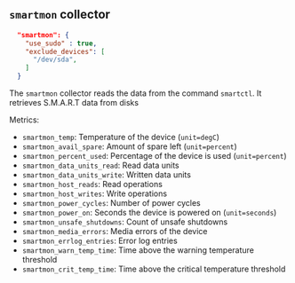## `smartmon` collector

```json
  "smartmon": {
    "use_sudo" : true,
    "exclude_devices": [
      "/dev/sda",
    ]
  }
```

The `smartmon` collector reads the data from the command `smartctl`. It retrieves S.M.A.R.T data from disks

Metrics:
* `smartmon_temp`: Temperature of the device (`unit=degC`)
* `smartmon_avail_spare`: Amount of spare left (`unit=percent`)
* `smartmon_percent_used`: Percentage of the device is used (`unit=percent`)
* `smartmon_data_units_read`: Read data units
* `smartmon_data_units_write`: Written data units
* `smartmon_host_reads`: Read operations
* `smartmon_host_writes`: Write operations
* `smartmon_power_cycles`: Number of power cycles
* `smartmon_power_on`: Seconds the device is powered on (`unit=seconds`)
* `smartmon_unsafe_shutdowns`: Count of unsafe shutdowns
* `smartmon_media_errors`: Media errors of the device
* `smartmon_errlog_entries`: Error log entries
* `smartmon_warn_temp_time`: Time above the warning temperature threshold
* `smartmon_crit_temp_time`: Time above the critical temperature threshold

